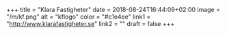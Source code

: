 +++
title = "Klara Fastigheter"
date = 2018-08-24T16:44:09+02:00
image = "/m/kf.png"
alt = "kflogo"
color = "#c1e4ee"
link1 = "http://www.klarafastigheter.se"
link2 = ""
draft = false
+++
